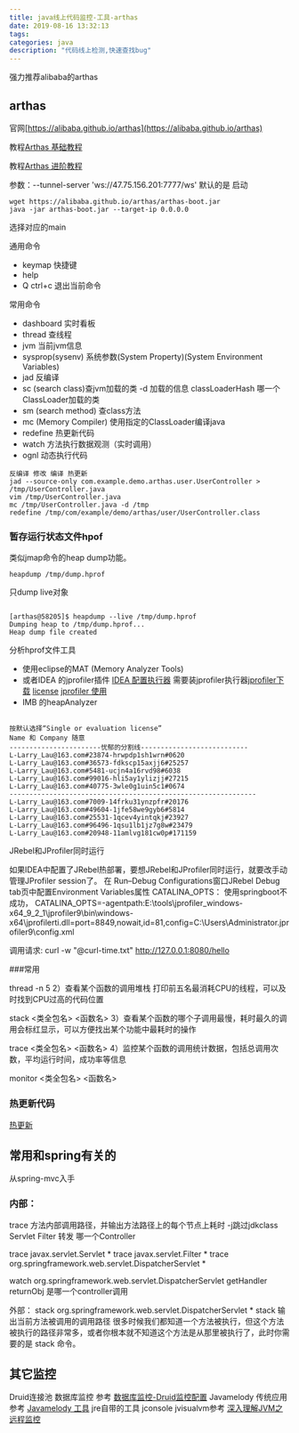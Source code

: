 ```yaml
---
title: java线上代码监控-工具-arthas
date: 2019-08-16 13:32:13
tags:
categories: java
description: "代码线上检测,快速查找bug"
---
```


强力推荐alibaba的arthas

## arthas 

官网[https://alibaba.github.io/arthas](https://alibaba.github.io/arthas)

教程[Arthas 基础教程](https://alibaba.github.io/arthas/arthas-tutorials?language=cn&id=arthas-basics)

教程[Arthas 进阶教程](https://alibaba.github.io/arthas/arthas-tutorials?language=cn&id=arthas-advanced)

   参数：--tunnel-server 'ws://47.75.156.201:7777/ws'
默认的是
启动

```
wget https://alibaba.github.io/arthas/arthas-boot.jar
java -jar arthas-boot.jar --target-ip 0.0.0.0
```
选择对应的main

通用命令
- keymap 快捷键
- help
- Q ctrl+c 退出当前命令

常用命令
- dashboard 实时看板
- thread 查线程
- jvm 当前jvm信息
- sysprop(sysenv) 系统参数(System Property)(System Environment Variables)
- jad 反编译
- sc (search class)查jvm加载的类 -d 加载的信息 classLoaderHash 哪一个ClassLoader加载的类
- sm (search method) 查class方法
- mc (Memory Compiler) 使用指定的ClassLoader编译java
- redefine 热更新代码
- watch 方法执行数据观测（实时调用）
- ognl 动态执行代码

```
反编译 修改 编译 热更新
jad --source-only com.example.demo.arthas.user.UserController > /tmp/UserController.java
vim /tmp/UserController.java
mc /tmp/UserController.java -d /tmp 
redefine /tmp/com/example/demo/arthas/user/UserController.class
```
### 暂存运行状态文件hpof

类似jmap命令的heap dump功能。

```
heapdump /tmp/dump.hprof

```

只dump live对象

```

[arthas@58205]$ heapdump --live /tmp/dump.hprof
Dumping heap to /tmp/dump.hprof...
Heap dump file created

```

分析hprof文件工具
- 使用eclipse的MAT (Memory Analyzer Tools)
- 或者IDEA 的jprofiler插件 [IDEA 配置执行器](https://blog.csdn.net/wytocsdn/article/details/79258247) 需要装jprofiler执行器[jprofiler下载](https://www.ej-technologies.com/download/jprofiler/version_92) [license](https://www.cnblogs.com/jifeng/p/3336408.html)  [jprofiler 使用](https://blog.csdn.net/vicky_pyh/article/details/88797514)
- IMB 的heapAnalyzer

```

按默认选择“Single or evaluation license”
Name 和 Company 随意
-----------------------忧郁的分割线---------------------------
L-Larry_Lau@163.com#23874-hrwpdp1sh1wrn#0620
L-Larry_Lau@163.com#36573-fdkscp15axjj6#25257
L-Larry_Lau@163.com#5481-ucjn4a16rvd98#6038
L-Larry_Lau@163.com#99016-hli5ay1ylizjj#27215
L-Larry_Lau@163.com#40775-3wle0g1uin5c1#0674
--------------------------------------------------------------
L-Larry_Lau@163.com#7009-14frku31ynzpfr#20176
L-Larry_Lau@163.com#49604-1jfe58we9gyb6#5814
L-Larry_Lau@163.com#25531-1qcev4yintqkj#23927
L-Larry_Lau@163.com#96496-1qsu1lb1jz7g8w#23479
L-Larry_Lau@163.com#20948-11amlvg181cw0p#171159

```

JRebel和JProfiler同时运行

如果IDEA中配置了JRebel热部署，要想JRebel和JProfiler同时运行，就要改手动管理JProfiler session了。
在 Run–Debug Configurations窗口JRebel Debug tab页中配置Environment Variables属性 CATALINA_OPTS：
使用springboot不成功，
CATALINA_OPTS=-agentpath:E:\tools\jprofiler_windows-x64_9_2_1\jprofiler9\bin\windows-x64\jprofilerti.dll=port=8849,nowait,id=81,config=C:\Users\Administrator\.jprofiler9\config.xml

调用请求: curl -w "@curl-time.txt" http://127.0.0.1:8080/hello

###常用

thread -n 5
2）查看某个函数的调用堆栈 打印前五名最消耗CPU的线程，可以及时找到CPU过高的代码位置

stack <类全包名> <函数名>
3）查看某个函数的哪个子调用最慢，耗时最久的调用会标红显示，可以方便找出某个功能中最耗时的操作

trace <类全包名> <函数名>
4）监控某个函数的调用统计数据，包括总调用次数，平均运行时间，成功率等信息

monitor <类全包名> <函数名>

###  热更新代码


[热更新](https://mp.weixin.qq.com/s/um6XQVv1JvHM3n7NslzB0Q)

## 常用和spring有关的

从spring-mvc入手


### 内部：
trace 方法内部调用路径，并输出方法路径上的每个节点上耗时 -j跳过jdkclass
Servlet Filter 转发 哪一个Controller

trace javax.servlet.Servlet *
trace javax.servlet.Filter *
trace org.springframework.web.servlet.DispatcherServlet *

watch org.springframework.web.servlet.DispatcherServlet getHandler returnObj
是哪一个controller调用

外部：
stack org.springframework.web.servlet.DispatcherServlet *
stack 输出当前方法被调用的调用路径
很多时候我们都知道一个方法被执行，但这个方法被执行的路径非常多，或者你根本就不知道这个方法是从那里被执行了，此时你需要的是 stack 命令。

## 其它监控

Druid连接池 数据库监控 参考 [数据库监控-Druid监控配置](https://muxiaobai.github.io/2018/11/22/%E6%95%B0%E6%8D%AE%E5%BA%93%E7%9B%91%E6%8E%A7-Druid%E7%9B%91%E6%8E%A7%E9%85%8D%E7%BD%AE/)
Javamelody 传统应用 参考 [Javamelody 工具](https://muxiaobai.github.io/2017/08/02/Javamelody-%E5%B7%A5%E5%85%B7/)
jre自带的工具 jconsole jvisualvm参考 [深入理解JVM之远程监控](https://muxiaobai.github.io/2018/11/22/%E6%B7%B1%E5%85%A5%E7%90%86%E8%A7%A3JVM%E4%B9%8B%E8%BF%9C%E7%A8%8B%E7%9B%91%E6%8E%A7/)


